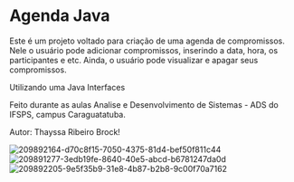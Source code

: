 # Agenda Java

Este é um projeto voltado para criação de uma agenda de compromissos. Nele o usuário pode adicionar compromissos, inserindo a data, hora, os participantes e etc. Ainda, o usuário pode visualizar e apagar seus compromissos.

Utilizando uma Java Interfaces

Feito durante as aulas
Analise e Desenvolvimento de Sistemas - ADS do IFSPS, campus Caraguatatuba.

Autor: Thayssa Ribeiro Brock!

![209892164-d70c8f15-7050-4375-81d4-bef50f811c44](https://github.com/ThayssaBrock/Agenda-Java/assets/88042388/690d7093-888f-4ca2-bbac-74412288fd8a)
![209891277-3edb19fe-8640-40e5-abcd-b6781247da0d](https://github.com/ThayssaBrock/Agenda-Java/assets/88042388/7905017e-827e-4d5a-b7ba-ac8164f7f09d)
![209892205-9e5f35b9-31e8-4b87-b2b8-9c00f70a7162](https://github.com/ThayssaBrock/Agenda-Java/assets/88042388/f0fa7e78-dbe4-4fc3-8ad0-93eb83ced016)

